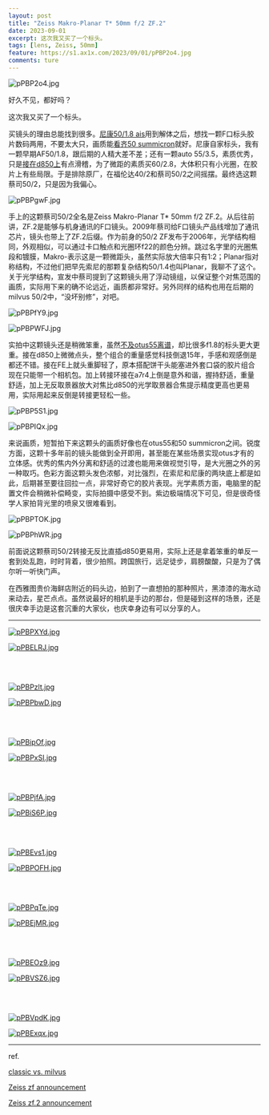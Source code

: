 ```yaml
---
layout: post
title: "Zeiss Makro-Planar T* 50mm f/2 ZF.2"
date: 2023-09-01
excerpt: 这次我又买了一个标头。
tags: [lens, Zeiss, 50mm]
feature: https://s1.ax1x.com/2023/09/01/pPBP2o4.jpg
comments: ture
---
```



![pPBP2o4.jpg](https://s1.ax1x.com/2023/09/01/pPBP2o4.jpg)

好久不见，都好吗？

这次我又买了一个标头。

买镜头的理由总能找到很多。[尼康50/1.8 ais](https://taikwai.github.io/ais50/)用到解体之后，想找一颗F口标头胶片数码两用，不要太大只，画质能[看齐50 summicron](https://taikwai.github.io/50cron/)就好。尼康自家标头，我有一颗早期AF50/1.8，跟后期的人精大差不差；还有一颗auto 55/3.5，素质优秀，只是[接在d850上](https://taikwai.github.io/d850/)有点滑稽，为了微距的素质买60/2.8，大体积只有小光圈，在胶片上有些局限。于是排除原厂，在福伦达40/2和蔡司50/2之间摇摆。最终选这颗蔡司50/2，只是因为我偏心。

![pPBPgwF.jpg](https://s1.ax1x.com/2023/09/01/pPBPgwF.jpg)


手上的这颗蔡司50/2全名是Zeiss Makro-Planar T* 50mm f/2 ZF.2。从后往前讲，ZF.2是能够与机身通讯的F口镜头。2009年蔡司给F口镜头产品线增加了通讯芯片，镜头也带上了ZF.2后缀。作为前身的50/2 ZF发布于2006年，光学结构相同，外观相似，可以通过卡口触点和光圈环f22的颜色分辨。跳过名字里的光圈焦段和镀膜，Makro-表示这是一颗微距头，虽然实际放大倍率只有1:2；Planar指对称结构，不过他们把早先索尼的那颗复杂结构50/1.4也叫Planar，我聊不了这个。关于光学结构，宣发中蔡司提到了这颗镜头用了浮动镜组，以保证整个对焦范围的画质，实际用下来的确不论远近，画质都非常好。另外同样的结构也用在后期的milvus 50/2中，“没坏别修”，对吧。

![pPBPfY9.jpg](https://s1.ax1x.com/2023/09/01/pPBPfY9.jpg)

![pPBPWFJ.jpg](https://s1.ax1x.com/2023/09/01/pPBPWFJ.jpg)

实拍中这颗镜头还是稍微笨重，虽然[不及otus55离谱](https://taikwai.github.io/otus55/)，却比很多f1.8的标头更大更重。接在d850上微微点头，整个组合的重量感觉科技倒退15年，手感和观感倒是都还不错。接在FE上就头重脚轻了，原本搭配饼干头能塞进外套口袋的胶片组合现在只能带一个相机包。加上转接环接在a7r4上倒是意外和谐，握持舒适，重量舒适，加上无反取景器放大对焦比d850的光学取景器合焦提示精度更高也更易用，实际用起来反倒是转接更轻松一些。

![pPBP5S1.jpg](https://s1.ax1x.com/2023/09/01/pPBP5S1.jpg)

![pPBPIQx.jpg](https://s1.ax1x.com/2023/09/01/pPBPIQx.jpg)

来说画质，短暂拍下来这颗头的画质好像也在otus55和50 summicron之间。锐度方面，这颗十多年前的镜头能做到全开即用，甚至能在某些场景实现otus才有的立体感。优秀的焦内外分离和舒适的过渡也能用来做视觉引导，是大光圈之外的另一种取巧。色彩方面这颗头发色浓郁，对比强烈，在索尼和尼康的两块底上都是如此，后期甚至要往回拉一点，非常好奇它的胶片表现。光学素质方面，电脑里的配置文件会稍微补偿畸变，实际拍摄中感受不到。紫边极端情况下可见，但是很奇怪学人家拍背光里的喷泉又很难看到。

![pPBPTOK.jpg](https://s1.ax1x.com/2023/09/01/pPBPTOK.jpg)

![pPBPhWR.jpg](https://s1.ax1x.com/2023/09/01/pPBPhWR.jpg)


前面说这颗蔡司50/2转接无反比直插d850更易用，实际上还是拿着笨重的单反一套到处乱跑，时时背着，很少拍照。跨国旅行，远足徒步，肩膀酸酸，只是为了偶尔听一听快门声。

在西雅图贵价海鲜店附近的码头边，拍到了一直想拍的那种照片，黑漆漆的海水动来动去，星芒点点。虽然说最好的相机是手边的那台，但是碰到这样的场景，还是很庆幸手边是这套沉重的大家伙，也庆幸身边有可以分享的人。



---



[![pPBPXYd.jpg](https://s1.ax1x.com/2023/09/01/pPBPXYd.jpg)](https://imgse.com/i/pPBPXYd)

[![pPBELRJ.jpg](https://s1.ax1x.com/2023/09/01/pPBELRJ.jpg)](https://imgse.com/i/pPBELRJ)

<br>
<br>

[![pPBPzlt.jpg](https://s1.ax1x.com/2023/09/01/pPBPzlt.jpg)](https://imgse.com/i/pPBPzlt)

[![pPBPbwD.jpg](https://s1.ax1x.com/2023/09/01/pPBPbwD.jpg)](https://imgse.com/i/pPBPbwD)

<br>
<br>

[![pPBipOf.jpg](https://s1.ax1x.com/2023/09/01/pPBipOf.jpg)](https://imgse.com/i/pPBipOf)

[![pPBPxSI.jpg](https://s1.ax1x.com/2023/09/01/pPBPxSI.jpg)](https://imgse.com/i/pPBPxSI)

<br>
<br>

[![pPBPjfA.jpg](https://s1.ax1x.com/2023/09/01/pPBPjfA.jpg)](https://imgse.com/i/pPBPjfA)

[![pPBiS6P.jpg](https://s1.ax1x.com/2023/09/01/pPBiS6P.jpg)](https://imgse.com/i/pPBiS6P)

<br>
<br>

[![pPBEvs1.jpg](https://s1.ax1x.com/2023/09/01/pPBEvs1.jpg)](https://imgse.com/i/pPBEvs1)

[![pPBPOFH.jpg](https://s1.ax1x.com/2023/09/01/pPBPOFH.jpg)](https://imgse.com/i/pPBPOFH)

<br>
<br>

[![pPBPqTe.jpg](https://s1.ax1x.com/2023/09/01/pPBPqTe.jpg)](https://imgse.com/i/pPBPqTe)

[![pPBEjMR.jpg](https://s1.ax1x.com/2023/09/01/pPBEjMR.jpg)](https://imgse.com/i/pPBEjMR)

<br>
<br>

[![pPBEOz9.jpg](https://s1.ax1x.com/2023/09/01/pPBEOz9.jpg)](https://imgse.com/i/pPBEOz9)

[![pPBVSZ6.jpg](https://s1.ax1x.com/2023/09/01/pPBVSZ6.jpg)](https://imgse.com/i/pPBVSZ6)

<br>
<br>

[![pPBVpdK.jpg](https://s1.ax1x.com/2023/09/01/pPBVpdK.jpg)](https://imgse.com/i/pPBVpdK)

[![pPBExqx.jpg](https://s1.ax1x.com/2023/09/01/pPBExqx.jpg)](https://imgse.com/i/pPBExqx)


---

ref.

[classic vs. milvus](https://cop-community.zeiss.com/s/article/Are-there-differences-in-performance-between-ZEISS-Milvus-and-ZEISS-Classic-lenses?language=en_US)

[Zeiss zf announcement](https://www.dpreview.com/articles/0541822680/zeissnikonfmount)

[Zeiss zf.2 announcement](https://www.dpreview.com/articles/1754190239/carlzeisszf2)